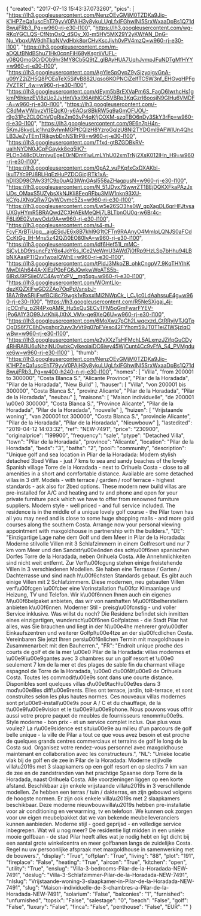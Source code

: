 {
"created": "2017-07-13 15:43:37.073260",
"pics": [
"https://lh3.googleusercontent.com/NenzOEvGMjM0TZDKa9Jio-K1HPZeQa1uscEhT79yvV0PAjH3y8ykuLUgLfxlFGhwINI5SrxWxaaDpBs1Q71dBwujFRb3_Pg=w960-rj-e30-l100",
"https://lh3.googleusercontent.com/wg-RKpYGCLQS-CfNtnOsQ_dSOy_X0-m5HV5MX29Y2yKWfAN_DnG-Nu_VbqxUW9dhTkqNVvdHbk8prCHvKscJjvh0vPV4mzQ=w960-rj-e30-l100",
"https://lh3.googleusercontent.com/m-aDQLtBNdBShu71Hk0cpnFiH68yKsgriiVUFL-y08QGmoGCrDOb9hr3MY8Cb5Q9tZ_gIBAyHUA7UqhJvmpJFuNDTgMfHYY=w960-rj-e30-l100",
"https://lh3.googleusercontent.com/AgYleSpOypZ9ySjzyojgvGnA-u09YZ2jZH5Q8POEaTeX5SjfvB882Uqso6KOPNCiZelfTC5W3nf_EHGvqHPFg7VZTRT_4w=w960-rj-e30-l100",
"https://lh3.googleusercontent.com/dEym5bBrEXVaPm6S_FagD6lwrhcHs1gkmP6hknzEVl8zUo2JyHntVkxl96AitNGC5VBRp3KqGzrI6oosjN9GlHu6VMDF-A=w960-rj-e30-l100",
"https://lh3.googleusercontent.com/-C8dMwVWbvzVl1EQcK0-y6AOsr8BkRW5q9aGmOFUOU-r9g31PcZCL0ChVOgRixZm03vP4qKfjCOXM-szqTBO6nDy3SkY3rFp=w960-rj-e30-l100",
"https://lh3.googleusercontent.com/9E6n7pH4n-5KmJ8kvdLjc1hnz8vhmMGPtCQlzH8YzroGqlzU8Nl2TYDGml9AFWIUn4QhcLB3JeZyTEmTRjkgvbDnNS1IrP8=w960-rj-e30-l100",
"https://lh3.googleusercontent.com/Tfxd-gtBZGDBkRV-ualhNYDN0JCpFGaykk8eq5lK7-PLOn348cDUznivuEgeE0rNDmYiwLmLYhU02xmTrNj2XsK012lHn_H9=w960-rj-e30-l100",
"https://lh3.googleusercontent.com/0pA2_vuPKpfxCxDXAKbl-IkuT7Yc9PJ8RLHqEzHuPZDCGicjRTk1xA-hDlI3D98CMv33fC9p0uAQ3lWnGAsl558aZHagpusN=w960-rj-e30-l100",
"https://lh3.googleusercontent.com/N_51JDyx7SwwrZT1BEjDQKXFkaPAzJxUDs_OMaxS5UZybsXkNJKli8EeqRFbu3MW1nkn93XU-kCYgJXNgQRw7QyWOvmc5Zs=w960-rj-e30-l100",
"https://lh3.googleusercontent.com/Lw5e26SO3hs0W_gpXagDL6qrHFJtvsaUXGyHYmR5BRAQwdZCXHAEkMeQHj7LBLTbnOU0q-w6Br4c-F6Li9E0ZvtwvOdz9A=w960-rj-e30-l100",
"https://lh3.googleusercontent.com/s4-mJ-FcyFXrBTiUqq__aigESdJE6x8B7khI9G1tCFTn9RAAnyO4MmIpLQNJS0aFCdCcKtGg_lH-Mns5z42QZi0EO80IvA=w960-rj-e30-l100",
"https://lh3.googleusercontent.com/idf6Hef51I_mMC-SjCyLbD9rsuncFzY6x4JoY6s_lCe2VeWmU3AWd7j0fRp9HzLSp7bHhu94LBbNXAasPTIQvv1woalQWhE=w960-rj-e30-l100",
"https://lh3.googleusercontent.com/tPldJ3MkoZB_ohkCngpV7_9KqTHYIhKMwDIAh644A-XIEzP0pFG6JQwkwWeATS5b-6IRxU9PSije0VC4AygYxPV__mg5xg=w960-rj-e30-l100",
"https://lh3.googleusercontent.com/WOmtLlo-dezKQZXlFwGD2ZAo7OpPpVsnsbJ-18A7r8wSRjiFwfBCI8c79wgk1vBxsxIMi2NWpCk_j_CJjc0LdAahssuE4g=w960-rj-e30-l100",
"https://lh3.googleusercontent.com/R5NeSXigaj_4j-jcCCnFu_p2R4PxgAMR_Hu5xQuSECvTFM5oGmFwarFYEV-jPo6A1Y3O99JvtKhiijJXhX_VMx-qe9XeQ6U=w960-rj-e30-l100",
"https://lh3.googleusercontent.com/6MoXwz7pCh2Lwqcxzd_GtRRyiVTJQTpOgDS6f7C8hDygshgr2uvv3vVt9g07pFVesc42FYhom59JT0T1eiZ1WSjzlqOwBw=w960-rj-e30-l100",
"https://lh3.googleusercontent.com/e2yXXzTsHFMchL5ALxmzJZifpGuCDy4RHRABU6uNhzjNU0wbkCylkeoiaiDC6iwy45WjCunt4Cc9vFfA_S4_PVMgduxe6w=w960-rj-e30-l100"
],
"thumb": "https://lh3.googleusercontent.com/NenzOEvGMjM0TZDKa9Jio-K1HPZeQa1uscEhT79yvV0PAjH3y8ykuLUgLfxlFGhwINI5SrxWxaaDpBs1Q71dBwujFRb3_Pg=w400-h240-n-rj-e30-l100",
"homes": [
"Villa",
"from 200001 to 300000",
"Costa Blanca S.",
"Alicante Province",
"Pilar de la Horadada",
"Pilar de la Horadada",
"New Build"
],
"hauser": [
"Villa",
"von 200001 bis 300000",
"Costa Blanca S.",
"provinz Alicante",
"Pilar de la Horadada",
"Pilar de la Horadada",
"neubau"
],
"maisons": [
"Maison individuelle",
"de 200001 \u00e0 300000",
"Costa Blanca S.",
"Province Alicante",
"Pilar de la Horadada",
"Pilar de la Horadada",
"nouvelle"
],
"huizen": [
"Vrijstaande woning",
"van 200001 tot 300000",
"Costa Blanca S.",
"provincie Alicante",
"Pilar de la Horadada",
"Pilar de la Horadada",
"Nieuwbouw"
],
"lastedited": "2019-04-12 14:03:32",
"ref": "NEW-7491",
"price": "230900",
"originalprice": "199900",
"frequency": "sale",
"ptype": "Detached Villa",
"town": "Pilar de la Horadada",
"province": "Alicante",
"location": "Pilar de la Horadada",
"beds": "3",
"baths": "2",
"pool": "community",
"description": "Unique golf and sea location in Pliar de la Horadada: Modern stylish detached 3bed Villas - just 7 kms to sea and sandy beaches of the lovely Spanish village Torre de la Horadada - next to Orihuela Costa - close to all amenities in a short and comfortable distance. Available are some detached villas in 3 diff. Models - with terrace / garden / roof terrace - highest standards - ask also for 2bed options. These modern new build villas are pre-installed for A/C and heating and tv and phone and open for your private furniture pack which we have to offer from renowned furniture suppliers. Modern style - well priced - and full service included. The residence is in the middle of a unique lovely golf course - the Pilar town has all you may need and is close to some huge shopping malls - and more gold courses along the southern Costa. Arrange now your personal viewing appointment with maxgoldhouse in partnership with the builders.",
"DE": "Einzigartige Lage nahe dem Golf und dem Meer in Pilar de la Horadada: Moderne stilvolle Villen mit 3 Schlafzimmern in einem Golfresort und nur 7 km vom Meer und den Sandstr\u00e4nden des sch\u00f6nen spanischen Dorfes Torre de la Horadada, neben Orihuela Costa. Alle Annehmlichkeiten sind nicht weit entfernt. Zur Verf\u00fcgung stehen einige freistehende Villen in 3 verschiedenen Modellen. Sie haben eine Terrasse / Garten / Dachterrasse und sind nach h\u00f6chsten Standards gebaut. Es gibt auch einige Villen mit 2 Schlafzimmern. Diese modernen, neu gebauten Villen verf\u00fcgen \u00fcber eine Vorinstallation f\u00fcr Klimaanlage und Heizung, TV und Telefon. Wir k\u00f6nnen Ihnen auch ein eigenes M\u00f6belpaket anbieten, das wir von namhaften M\u00f6belherstellern anbieten k\u00f6nnen. Moderner Stil - preisg\u00fcnstig - und voller Service inklusive. Was willst du noch? Die Residenz befindet sich inmitten eines einzigartigen, wundersch\u00f6nen Golfplatzes - die Stadt Pilar hat alles, was Sie brauchen und liegt in der N\u00e4he mehrerer gro\u00dfer Einkaufszentren und weiterer Golfpl\u00e4tze an der s\u00fcdlichen Costa. Vereinbaren Sie jetzt Ihren pers\u00f6nlichen Termin mit maxgoldhouse in Zusammenarbeit mit den Bauherren.",
"FR": "Endroit unique proche des courts de golf et de la mer \u00e0 Pilar de la Horadada: villas modernes et \u00e9l\u00e9gantes avec 3 chambres sur un golf resort et \u00e0 seulement 7 km de la mer et des plages de sable fin du charmant village espagnol de Torre de la Horadada, \u00e0 c\u00f4t\u00e9 de Orihuela Costa. Toutes les commodit\u00e9s sont dans une courte distance. Disponibles sont quelques villas d\u00e9tach\u00e9es dans 3 mod\u00e8les diff\u00e9rents. Elles ont terrace, jardin, toit-terrace, et sont construites selon les plus hautes normes. Ces nouveaux villas modernes sont pr\u00e9-install\u00e9s pour A / C et du chauffage, de la t\u00e9l\u00e9vision et le t\u00e9l\u00e9phone. Nous pouvons vous offrir aussi votre propre paquet de meubles de fournisseurs renomm\u00e9s. Style moderne - bon prix - et un service complet inclus. Que plus vous voulez? La r\u00e9sidence est situ\u00e9e au milieu d'un parcours de golf belle unique - la ville de Pilar a tout ce que vous avez besoin et est proche de quelques grands centres commerciaux et terrains de golf le long de la Costa sud. Organisez votre rendez-vous personnel avec maxgoldhouse maintenant en collaboration avec les constructeurs.",
"NL": "Unieke locatie vlak bij de golf en de zee in Pilar de la Horadada: Moderne stijlvolle villa\u2019s met 3 slaapkamers op een golf resort en op slechts 7 km van de zee en de zandstranden van het prachtige Spaanse dorp Torre de la Horadada, naast Orihuela Costa. Alle voorzieningen liggen op een korte afstand. Beschikbaar zijn enkele vrijstaande villa\u2019s in 3 verschillende modellen. Ze hebben een terras / tuin / dakterras, en zijn gebouwd volgens de hoogste normen. Er zijn ook enkele villa\u2019s met 2 slaapkamers beschikbaar. Deze moderne nieuwbouwvilla\u2019s hebben pre-installatie voor air conditioning en verwarming, tv en telefoon. We kunnen ook zorgen voor uw eigen meubelpakket dat we van bekende meubelleveranciers kunnen aanbieden. Moderne stijl - goed geprijsd - en volledige service inbegrepen. Wat wil u nog meer? De residentie ligt midden in een unieke mooie golfbaan - de stad Pilar heeft alles wat je nodig hebt en ligt dicht bij een aantal grote winkelcentra en meer golfbanen langs de zuidelijke Costa. Regel nu uw persoonlijke afspraak met maxgoldhouse in samenwerking met de bouwers.",
"display": "True",
"offplan": "True",
"living": "88",
"plot": "191",
"fireplace": "False",
"heating": "True",
"aircon": "True",
"kitchen": "open",
"utility": "True",
"enslug": "Villa-3-bedrooms-Pilar-de-la-Horadada-NEW-7491",
"deslug": "Villa-3-Schlafzimmer-Pilar-de-la-Horadada-NEW-7491",
"nlslug": "Vrijstaande-woning-3-slaapkamer-in-Pilar-de-la-Horadada-NEW-7491",
"slug": "Maison-individuelle-de-3-chambres-a-Pilar-de-la-Horadada-NEW-7491",
"solarium": "False",
"balconies": "1",
"furnished": "unfurnished",
"topsix": "False",
"salestage": "0",
"beach": "False",
"golf": "False",
"luxury": "False",
"finca": "False",
"penthouse": "False",
"EUR": ""
}